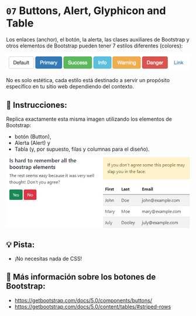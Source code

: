 # `07` Buttons, Alert, Glyphicon and Table

Los enlaces (anchor), el botón, la alerta, las clases auxiliares de Bootstrap y otros elementos de Bootstrap pueden tener 7 estilos diferentes (colores):

![Example Image](../../.learn/assets/1509928954908_13250fe20b6f2ee9e37d18053e1a56fa.png?raw=true)

No es solo estética, cada estilo está destinado a servir un propósito específico en tu sitio web dependiendo del contexto.


## 📝 Instrucciones:

Replica exactamente esta misma imagen utilizando los elementos de Bootstrap: 

- botón (Button),
- Alerta (Alert) y
- Tabla (y, por supuesto, filas y columnas para el diseño).

![Example Image](../../.learn/assets/1509928996281_e5796b115653b0ecb1028ad585b7ff8b.png?raw=true)

## 💡 Pista:

+ ¡No necesitas nada de CSS!

## 🔎 Más información sobre los botones de Bootstrap:

- https://getbootstrap.com/docs/5.0/components/buttons/
- https://getbootstrap.com/docs/5.0/content/tables/#striped-rows
